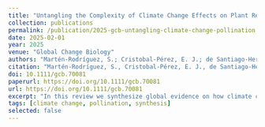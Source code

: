```yaml
---
title: "Untangling the Complexity of Climate Change Effects on Plant Reproductive Traits and Pollinators: A Systematic Global Synthesis"
collection: publications
permalink: /publication/2025-gcb-untangling-climate-change-pollination
date: 2025-02-01
year: 2025
venue: "Global Change Biology"
authors: "Martén-Rodríguez, S.; Cristobal-Pérez, E. J.; de Santiago-Hernández, M. H.; Huerta-Ramos, G.; Clemente-Martínez, L.; Krupnick, G.; Taylor, O.; Lopezaraiza-Mikel, M.; Balvino-Olvera, F. J.; Sentíes-Aguilar, E. M.; Díaz-Infante, S.; Aguirre Jaimes, A.; Novais, S.; Cortés-Flores, J.; Lobo-Segura, J.; Fuchs, E. J.; Delgado-Carrillo, O.; Ruiz-Mercado, I.; Sáyago-Lorenzana, R.; Pérez-Arroyo, K.; Quesada, M."
citation: "Martén-Rodríguez, S., Cristobal-Pérez, E. J., de Santiago-Hernández, M. H., <b>Huerta-Ramos, G.</b>, Clemente-Martínez, L., Krupnick, G., Taylor, O., Lopezaraiza-Mikel, M., Balvino-Olvera, F. J., Sentíes-Aguilar, E. M., Díaz-Infante, S., Aguirre Jaimes, A., Novais, S., Cortés-Flores, J., Lobo-Segura, J., Fuchs, E. J., Delgado-Carrillo, O., Ruiz-Mercado, I., Sáyago-Lorenzana, R., Pérez-Arroyo, K., & Quesada, M. (2025). Untangling the complexity of climate change effects on plant reproductive traits and pollinators: A systematic global synthesis. Global Change Biology, 31(2), e70081. https://doi.org/10.1111/gcb.70081"
doi: 10.1111/gcb.70081
paperurl: https://doi.org/10.1111/gcb.70081
url: https://doi.org/10.1111/gcb.70081
excerpt: "In this review we synthesize global evidence on how climate change alters plant reproductive traits and pollinators—timing, floral rewards, and interactions—highlighting major gaps in tropical systems."
tags: [climate change, pollination, synthesis]
selected: false
---
```


